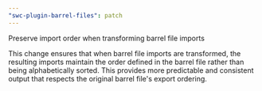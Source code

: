 ```yaml
---
"swc-plugin-barrel-files": patch
---
```


Preserve import order when transforming barrel file imports

This change ensures that when barrel file imports are transformed, the resulting imports maintain the order defined in the barrel file rather than being alphabetically sorted. This provides more predictable and consistent output that respects the original barrel file's export ordering.
